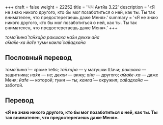 +++
draft = false
weight = 22252
title = 'ЧЧ Антйа 3.22'
description = '«Я не знаю никого другого, кто бы мог позаботиться о ней, как ты. Ты так внимателен, что предостерегаешь даже Меня».'
summary = '«Я не знаю никого другого, кто бы мог позаботиться о ней, как ты. Ты так внимателен, что предостерегаешь даже Меня».'
+++

_тома̄ вина̄ та̄н̇ха̄ра ракшака на̄хи декхи а̄на  
а̄ма̄ке-ха йа̄те туми каила̄ са̄вадха̄на_

## Пословный перевод

_тома̄_ _вина̄_ — кроме тебя; _та̄н̇ха̄ра_ — у матушки Шачи; _ракшака_ — защитника; _на̄хи_ — не; _декхи_ — вижу; _а̄на_ — другого; _а̄ма̄ке_\-_ха_ — даже Меня; _йа̄те_ — которой; _туми_ — ты; _каила̄_ — окружил; _са̄вадха̄на_ — заботой.

## Перевод

**«Я не знаю никого другого, кто бы мог позаботиться о ней, как ты. Ты так внимателен, что предостерегаешь даже Меня».**
